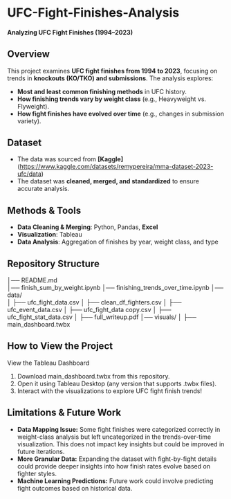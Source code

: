 # UFC-Fight-Finishes-Analysis
#### **Analyzing UFC Fight Finishes (1994–2023)**

## Overview
This project examines **UFC fight finishes from 1994 to 2023**, focusing on trends in **knockouts (KO/TKO) and submissions**. The analysis explores:
- **Most and least common finishing methods** in UFC history.
- **How finishing trends vary by weight class** (e.g., Heavyweight vs. Flyweight).
- **How fight finishes have evolved over time** (e.g., changes in submission variety).

## Dataset
- The data was sourced from **[Kaggle]**(https://www.kaggle.com/datasets/remypereira/mma-dataset-2023-ufc/data)
- The dataset was **cleaned, merged, and standardized** to ensure accurate analysis.

## Methods & Tools
- **Data Cleaning & Merging**: Python, Pandas, **Excel**
- **Visualization**: Tableau
- **Data Analysis**: Aggregation of finishes by year, weight class, and type


## Repository Structure
│── README.md   
│── finish_sum_by_weight.ipynb
│── finishing_trends_over_time.ipynb
│── data/  
│   ├── ufc_fight_data.csv
│   ├── clean_df_fighters.csv
│   ├── ufc_event_data.csv
│   ├── ufc_fight_data copy.csv
│   ├── ufc_fight_stat_data.csv
│   ├── full_writeup.pdf
│── visuals/
│   ├── main_dashboard.twbx

## How to View the Project
View the Tableau Dashboard
  1. Download main_dashboard.twbx from this repository.
  2. Open it using Tableau Desktop (any version that supports .twbx files).
  3. Interact with the visualizations to explore UFC fight finish trends!

## Limitations & Future Work
- **Data Mapping Issue:** Some fight finishes were categorized correctly in weight-class analysis but left uncategorized in the trends-over-time visualization. This does not impact key insights but could be improved in future iterations.
- **More Granular Data:** Expanding the dataset with fight-by-fight details could provide deeper insights into how finish rates evolve based on fighter styles.
- **Machine Learning Predictions:** Future work could involve predicting fight outcomes based on historical data.





  



